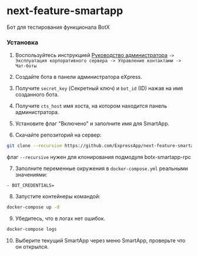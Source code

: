 # next-feature-smartapp

Бот для тестирования функционала BotX

### Установка

1. Воспользуйтесь инструкцией [Руководство администратора](https://express.ms/admin_guide.pdf)
`-> Эксплуатация корпоративного сервера -> Управление контактами -> Чат-боты`
2. Создайте бота в панели администратора eXpress.
3. Получите `secret_key` (Секретный ключ) и `bot_id` (ID) нажав на имя созданного бота.
4. Получите `cts_host` имя хоста, на котором находится панель администратора.
5. Установите флаг "Включено" и заполните имя для SmartApp.

6. Скачайте репозиторий на сервер:

```bash
git clone --recursive https://github.com/ExpressApp/next-feature-smartapp
```

флаг `--recursive` нужен для клонирования подмодуля botx-smartapp-rpc

7. Заполните переменные окружения в `docker-compose.yml` реальными значениями:

```
- BOT_CREDENTIALS= 
```

8. Запустите контейнеры командой:

```bash
docker-compose up -d
```
9. Убедитесь, что в логах нет ошибок.

```bash
docker-compose logs
```

10. Выберите текущий SmartApp через меню SmartApp, проверьте что он открылся.